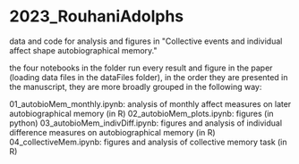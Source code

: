 # 2023_RouhaniAdolphs
data and code for analysis and figures in "Collective events and individual affect shape autobiographical memory."

the four notebooks in the folder run every result and figure in the paper (loading data files in the dataFiles folder), in the order they are presented in the manuscript, they are more broadly grouped in the following way: 

01_autobioMem_monthly.ipynb: analysis of monthly affect measures on later autobiographical memory (in R)
02_autobioMem_plots.ipynb: figures (in python)
03_autobioMem_indivDiff.ipynb: figures and analysis of individual difference measures on autobiographical memory (in R)
04_collectiveMem.ipynb: figures and analysis of collective memory task (in R)
